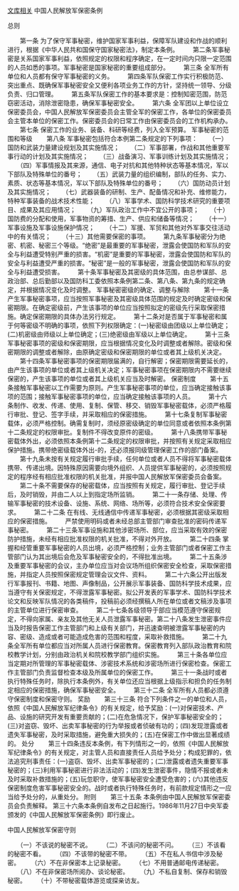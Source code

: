 [文库相关](https://zh.wikisource.org/w/index.php?title=Special:%E6%90%9C%E7%B4%A2&limit=500&offset=0&profile=default&search=%E4%B8%AD%E5%9B%BD%E4%BA%BA%E6%B0%91%E8%A7%A3%E6%94%BE%E5%86%9B%E4%BF%9D%E5%AF%86%E6%9D%A1%E4%BE%8B&searchToken=8ftb014bvvblwjzya7lduyh7r)
中国人民解放军保密条例


总则

　　第一条 为了保守军事秘密，维护国家军事利益，保障军队建设和作战的顺利进行，根据《中华人民共和国保守国家秘密法》，制定本条例。
　　第二条军事秘密是关系国家军事利益，依照规定的权限和程序确定，在一定时间内只限一定范围的人员如悉的事项。军事秘密是国家秘密的重要组成部分。
　　第三条 全军所有单位和人员都有保守军事秘密的义务。
　　第四条军队保密工作实行积极防范、突出重点、既确保军事秘密安全又便利各项业务工作的方针，坚持统一领导、分级负责、归口管理。
　　第五条军队保密工作的基本要求是：控制知密范围，防范窃密活动，消除泄密隐患，确保军事秘密安全。
　　第六条 全军团以上单位设立保密委员会，中国人民解放军保密委员会主管全军的保密工作，各单位的保密委员会主管本单位的保密工作。保密委员会的日常工作由保密委员会的工作机构承办。
　　第七条 保密工作的业务、装备、科研等经费，列入全军预算。
军事秘密的范围和等级
　　第八条 军事秘密包括符合本例第二条规定的下列事项：
　　（一）国防和武装力量建设规划及其实施情况；
　　（二）军事部署，作战和其他重要军事行动的计划及其实施情况；
　　（三）战备演习、军事训练计划及其实施情况；
　　（四）军事情报及其来源，通信、电子对抗和其他特种状态等基本情况，军以下部队及特殊单位的番号；
　　（五）武装力量的组织编制，部队的任务、实力、素质、状态等基本情况，军以下部队及特殊单位的番号；
　　（六）国防动员计划及其实施情况；
　　（七）武器装备的研制、生产、配备情况和补充、维修能力，特种军事装备的战术技术性能；
　　（八）军事学术、国防科学技术研究的重要项目、成果及其应用情况；
　　（九）军队政治工作中不宜公开的事项；
　　（十）国防费的分配和使用，军事物资的筹措、生产、供应和储备等情况；
　　（十一）军事设施及军事设施保护情况；
　　（十二）军援、军贸和其他对外军事交往活动中的有关情况；
　　（十三）其他需要保密的事项。
　　第九条军事秘密分为绝密、机密、秘密三个等级。“绝密”是最重要的军事秘密，泄露会使国防和军队的安全与利益遭受特别严重的损害。“机密”是重要的军事秘密，泄露会使国防和军队的安全与利益遭受严重的损害。“秘密”是一般的军事秘密，泄露会使国防和军队的安全与利益遭受损害。
　　第十条军事秘密及其密级的具体范围，由总参谋部、总政治部、总后勤部以及国防科工委依照本条例第二条、第八条、第九条的规定确定，并根据情况变化及时调整。
军事秘密密级的确定、调整与解除
　　第十一条产生军事秘密事项，应当按照军事秘密及其密级具体范围的规定及时确定密级和保密期限。在确定密级前，产生该事项的单位应当按照拟定的密级先行采取保密措施。确定保密期限的具体办法另行规定。
　　第十二条对是否属于军事秘密和属于何等密级不明确的事项，依照下列权限确定：(一)秘密级由团级以上单位确定；(二)机密级由师级以上单位确定；(三)绝密级由军级以上单位确定。
　　第十三条军事秘密事项的密级和保密期限，应当根据情况变化及时调整或者解除。密级和保密期限的调整或者解除，由原确定密级和保密期限的单位或者其上级机关决定。
　　第十四条军事秘密事项的保密期限届满的，自行解密；保密期限需要延长的，由产生该事项的单位或者其上级机关决定；军事秘密事项在保密期限内不需要继续保密的，产生该事项的单位或者其上级机关应当及时解密。
保密制度
　　第十五条接触军事秘密以工作需要为原则。产生军事秘密事项的单位，应当确定接触该事项的范围；接触军事秘密事项的单位，应当确定接触该事项的人员。
　　第十六条制作、收发、传递、使用、复制、保管、移交、销毁军事秘密载体，必须严格履行审批、登记、签字手续，并采取相应的保密措施。
　　第十七条复制军事秘密载体，必须严格控制。确需复制时，须经原密级确定的单位同意或者依照本条例第十二条规定的权限审批。复制件不得改变原件的密级。
　　第十八条携带军事秘密载体外出，必须依照本条例第十二条规定的权限审批，并按照有关规定采取相应保护措施。携带绝密级载体外出-的，还必须报同级管理保密工作的部门备案。
　　第十九条未按有关规定履行审批手续，任何单位或者人员不得将军事秘密载体携带、传递出境。因特殊原因需要向境外组织、人员提供军事秘密的，必须按照规定的程序经有相应批准权限的机关批准，并报中国人民解放军保密委员会备案。
　　第二十条不需要保存的秘密载体，应当按照有关规定，履行审批、登记手续后，及时销毁，并由二人以上到指定场所监销。
　　第二十一条存储、处理、传输军事秘密的技术设备、设施、系统、网络、场所等，必须符合技术安全保密要求。
　　第二十二条 在有线、无线通信中传递军事秘密，必须根据其密级采取相应的保密措施。
　　严禁使用明码或者未经总部主管部门审查批准的密码传递军事秘密。
　　第二十三条军事设施和其他涉密场所、部位，应当采取有效的保密防护措施，未经有相应批准权限的机关批准，不得对外开放。
　　第二十四条 掌握和经管重要军事秘密的人员出境，必须严格控制；业务主管部门或者保密工作主管部门认为其出境后会危及军事秘密安全的，不得批准出境。
　　第二十五条涉及重要军事秘密的会议，主办单位应当对会议场所组织保密安全检查，采取保密措施，并指定人员按照保密规定管理会议文件、资料。
　　第二十六条公开出版发行军事报刊、书籍、地图、声像制品，公开展示军事装备、国防科学技术成果，应当遵守有关保密规定，不得泄露军事秘密。拟公开发表的军事学术、国防科学技术论文和反映军队情况的各类稿件，投稿前必须经撰稿人所在单位或者文稿涉及事项的主管单位进行保密审查。
　　第二十七条各级领导于部应当模范遵守保密规定，不得向家属、亲友及其他无关人员泄露军事秘密。第二十八条发生泄密事件应当及时报告保密工作主管部门和上级有关部门，并迅速查明被泄露军事秘密的内容、密级、造成或者可能造成危害的范围和程度，采取补救措施。
　　第二十九条全军所有单位都应当对所属人员进行保密教育。保密教育列入部队政治教育和院校教学计划，分别由政治机关和院校教学部门组织实施。
　　第三十条各单位应当定期对所管理的军事秘密载体、涉密技术系统和涉密场所进行保密检查。保密工作主管部门负责监督检查本级及所属单位的保密工作。
　　第三十一条战时或者执行特殊任务时，除执行本条例外，有关单位还应当根据上级指示和担负的任务制定相应的保密措施，确保军事秘密安全。
　　第三十二条 全军所有人员都必须遵守保密制度和保密守则。
奖励
　　第三十三条 符合下列条件之一的单位和人员，依照《中国人民解放军纪律条令》的有关规定，给予奖励：(一)对保密技术、产品、设施的研究开发有重要贡献的；(二)在危急情况下，保护军事秘密安全的；(三)对盗窃、毁坏、出卖军事秘密的行为举报或者侦破有功的；(四)发现泄露或者遗失军事秘密，及时采取措施，避免重大损失的；(五)在保密工作中做出显著成绩的。
处分
　　第三十四条违反本条例，有下列情形之一的，依照《中国人民解放军纪律条令》的有关规定，对主管人员和直接责任人员给予处分；构成犯罪的，依法追究刑事责任：(一)盗窃、毁坏、出卖军事秘密的；(二)泄露或者遗失重要军事秘密的；(三)利用军事秘密进行非法活动的；(四)发生泄密事件，隐情不报或者未及时采取补救措施的；(五)玩忽职守，使军事秘密安全遭受危害的；(六)其他违反保密制度危害军事秘密安全的。战时或者执行特殊任务时，有前款规定情形之一应当给予处分的，从重处分。
附则
　　第三十五条 本条例由中国人民解放军保密委员会负责解释。
         第三十六条本条例自发布之日起施行。1986年11月27日中央军委颁发的《中国人民解放军保密条例》即行废止。
 

中国人民解放军保密守则

　　（一）不该说的秘密不说。
　　（二）不该问的秘密不问。
　　（三）不该看的秘密不看。
　　（四）不该带的秘密不带。
　　（五）不在私人书信中涉及秘密。
　　（六）不在非保密本上记录秘密。
　　（七）不用普通邮电传递秘密。
　　（八）不在非保密场所阅办、谈论秘密。
　　（九）不私自复制、保存和销毁秘密。
　　（十）不带秘密载体游览或探亲访友。
